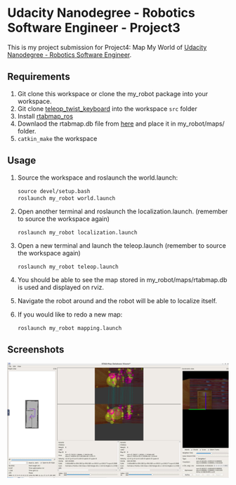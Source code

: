 # Udacity Nanodegree - Robotics Software Engineer - Project3

This is my project submission for Project4: Map My World of [Udacity Nanodegree - Robotics Software Engineer](https://www.udacity.com/course/robotics-software-engineer--nd209?irclickid=U9u1PgV1xxyIROOV3m3wlTMuUkD0yqTMORvH3A0&irgwc=1&utm_source=affiliate&utm_medium=&aff=2298976&utm_term=&utm_campaign=__&utm_content=&adid=786224).

## Requirements
1. Git clone this workspace or clone the my_robot package into your workspace.
2. Git clone [teleop_twist_keyboard](https://github.com/ros-teleop/teleop_twist_keyboard) into the workspace `src` folder
3. Install [rtabmap_ros](https://github.com/introlab/rtabmap_ros)
4. Downlaod the rtabmap.db file from [here](https://drive.google.com/file/d/1Rg4rg72OJPalNaf11qqLJVfczxzUEsHs/view?usp=sharing) and place it in my_robot/maps/ folder.
5. `catkin_make` the workspace

## Usage
1. Source the workspace and roslaunch the world.launch:
    ```
    source devel/setup.bash
    roslaunch my_robot world.launch
    ```
2. Open another terminal and roslaunch the localization.launch. (remember to source the workspace again)
    ```
    roslaunch my_robot localization.launch
    ```
3. Open a new terminal and launch the teleop.launch (remember to source the workspace again)
    ```
    roslaunch my_robot teleop.launch
    ```
4. You should be able to see the map stored in my_robot/maps/rtabmap.db is used and displayed on rviz.

5. Navigate the robot around and the robot will be able to localize itself.

6. If you would like to redo a new map:
    ```
    roslaunch my_robot mapping.launch
    ```

## Screenshots
![Screenshot01](https://github.com/tka-andrew/RoboND-Project4/blob/master/Screenshots/screenshot01.png?raw=true)